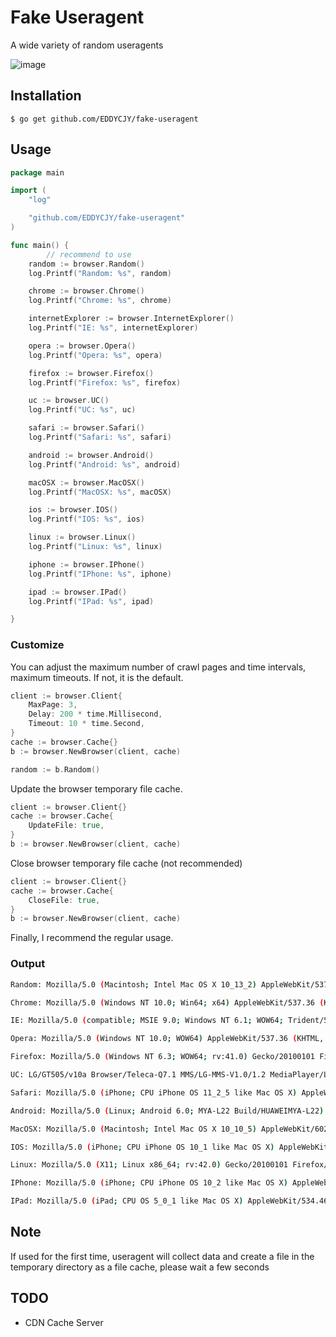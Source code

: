 # Fake Useragent

A wide variety of random useragents

![image](https://api.travis-ci.org/EDDYCJY/fake-useragent.svg?branch=master)

## Installation

```
$ go get github.com/EDDYCJY/fake-useragent
```

## Usage

``` go
package main

import (
	"log"

	"github.com/EDDYCJY/fake-useragent"
)

func main() {
        // recommend to use
	random := browser.Random()
	log.Printf("Random: %s", random)

	chrome := browser.Chrome()
	log.Printf("Chrome: %s", chrome)

	internetExplorer := browser.InternetExplorer()
	log.Printf("IE: %s", internetExplorer)

	opera := browser.Opera()
	log.Printf("Opera: %s", opera)

	firefox := browser.Firefox()
	log.Printf("Firefox: %s", firefox)

	uc := browser.UC()
	log.Printf("UC: %s", uc)

	safari := browser.Safari()
	log.Printf("Safari: %s", safari)

	android := browser.Android()
	log.Printf("Android: %s", android)

	macOSX := browser.MacOSX()
	log.Printf("MacOSX: %s", macOSX)

	ios := browser.IOS()
	log.Printf("IOS: %s", ios)

	linux := browser.Linux()
	log.Printf("Linux: %s", linux)

	iphone := browser.IPhone()
	log.Printf("IPhone: %s", iphone)

	ipad := browser.IPad()
	log.Printf("IPad: %s", ipad)

}
```

### Customize

You can adjust the maximum number of crawl pages and time intervals, maximum timeouts. If not, it is the default.

``` go
client := browser.Client{
	MaxPage: 3,
	Delay: 200 * time.Millisecond,
	Timeout: 10 * time.Second,
}
cache := browser.Cache{}
b := browser.NewBrowser(client, cache)

random := b.Random()
```

Update the browser temporary file cache.

``` go
client := browser.Client{}
cache := browser.Cache{
	UpdateFile: true,
}
b := browser.NewBrowser(client, cache)
```

Close browser temporary file cache (not recommended)

``` go
client := browser.Client{}
cache := browser.Cache{
	CloseFile: true,
}
b := browser.NewBrowser(client, cache)
```

Finally, I recommend the regular usage.

### Output

``` sh
Random: Mozilla/5.0 (Macintosh; Intel Mac OS X 10_13_2) AppleWebKit/537.36 (KHTML, like Gecko) Chrome/63.0.3239.132 Safari/537.36

Chrome: Mozilla/5.0 (Windows NT 10.0; Win64; x64) AppleWebKit/537.36 (KHTML, like Gecko) Chrome/60.0.3112.113 Safari/537.36

IE: Mozilla/5.0 (compatible; MSIE 9.0; Windows NT 6.1; WOW64; Trident/5.0)

Opera: Mozilla/5.0 (Windows NT 10.0; WOW64) AppleWebKit/537.36 (KHTML, like Gecko) Chrome/52.0.2743.82 Safari/537.36 OPR/39.0.2256.48

Firefox: Mozilla/5.0 (Windows NT 6.3; WOW64; rv:41.0) Gecko/20100101 Firefox/41.0

UC: LG/GT505/v10a Browser/Teleca-Q7.1 MMS/LG-MMS-V1.0/1.2 MediaPlayer/LGPlayer/1.0 Java/ASVM/1.1 Profile/MIDP-2.1 Configuration/CLDC-1.1 UNTRUSTED/1.0 UCWEB/2.0 (Java; U; MIDP-2.0; en-US; lg) U2/1.0.0 UCBrowser/8.9.0.251 U2/1.0.0 Mobile

Safari: Mozilla/5.0 (iPhone; CPU iPhone OS 11_2_5 like Mac OS X) AppleWebKit/604.5.6 (KHTML, like Gecko) Version/11.0 Mobile/15D60 Safari/604.1

Android: Mozilla/5.0 (Linux; Android 6.0; MYA-L22 Build/HUAWEIMYA-L22) AppleWebKit/537.36 (KHTML, like Gecko) Chrome/62.0.3202.84 Mobile Safari/537.36

MacOSX: Mozilla/5.0 (Macintosh; Intel Mac OS X 10_10_5) AppleWebKit/602.2.14 (KHTML, like Gecko) Version/10.0.1 Safari/602.2.14

IOS: Mozilla/5.0 (iPhone; CPU iPhone OS 10_1 like Mac OS X) AppleWebKit/602.2.14 (KHTML, like Gecko) Version/10.0 Mobile/14B72 Safari/602.1

Linux: Mozilla/5.0 (X11; Linux x86_64; rv:42.0) Gecko/20100101 Firefox/42.0

IPhone: Mozilla/5.0 (iPhone; CPU iPhone OS 10_2 like Mac OS X) AppleWebKit/602.3.12 (KHTML, like Gecko) Version/10.0 Mobile/14C92 Safari/602.1

IPad: Mozilla/5.0 (iPad; CPU OS 5_0_1 like Mac OS X) AppleWebKit/534.46 (KHTML, like Gecko) Version/5.1 Mobile/9A405 Safari/7534.48.3
```

## Note

If used for the first time, useragent will collect data and create a file in the temporary directory as a file cache, please wait a few seconds

## TODO

- CDN Cache Server

